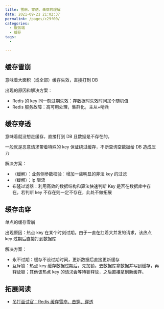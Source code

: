 ```yaml
---
title: 雪崩、穿透、击穿的理解
date: 2021-09-21 21:02:37
permalink: /pages/c29f00/
categories:
  - 服务端
  - 缓存
tags:
  - 

---
```

## 缓存雪崩

意味着大面积（或全部）缓存失效，直接打到 DB

出现的原因和解决方案：
- Redis 的 key 同一刻过期失效：存数据时失效时间加个随机值
- Redis 服务故障：高可用处理，集群化，主从+哨兵

## 缓存穿透

意味着就没想走缓存，直接打到 DB 且数据是不存在的。

一般就是恶意请求带着特殊的 key 保证绕过缓存，不断查询空数据给 DB 造成压力

解决方案：
- （缓解）：业务侧参数校验：增加一些明显的非法 key 的过滤
- （缓解）：ip 限流
- 布隆过滤器：利用高效的数据结构和算法快速判断 Key 是否在数据库中存在。若判断 key 不存在则一定不存在，此处不做拓展

## 缓存击穿

单点的缓存雪崩

出现原因：热点 key 在某个时刻过期。由于一直在扛着大并发的请求，该热点 key 过期后直接打到数据库

解决方案：
- 永不过期：缓存不设过期时间，更新数据后直接更新缓存
- 互斥锁：热点 key 缓存数据过期后，先加锁，去数据库拿数据并写到缓存，再释放锁；其他该热点 key 的请求会等待锁释放，之后直接拿到新缓存。

## 拓展阅读

- [吊打面试官：Redis 缓存雪崩、击穿、穿透](https://mp.weixin.qq.com/s/lQEzWRRg_fP_md_nVjlbUw)
